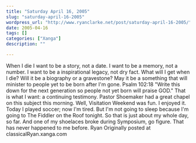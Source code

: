 ```yaml
---
title: "Saturday April 16, 2005"
slug: "saturday-april-16-2005"
wordpress_url: "http://www.ryanclarke.net/post/saturday-april-16-2005/"
date: 2005-04-16
tags: []
categories: ["Xanga"]
description: ""

---
```


When I die I want to be a story, not a date. I want to be a memory, not a number. I want to be a inspirational legacy, not dry fact. What will I get when I die? Will it be a biography or a gravestone? May it be a something that will minister to people yet to be born after I'm gone. Psalm 102:18 "Write this down for the next generation so people not yet born will praise GOD." That is what I want: a continuing testimony. Pastor Shoemaker had a great chapel on this subject this morning.
 Well, Visitation Weekend was fun. I enjoyed it. Today I played soccer; now I'm tired. But I'm not going to sleep because I'm going to The Fiddler on the Roof tonight. So that is just about my whole day, so far. And one of my shoelaces broke during Symposium, go figure. That has never happened to me before.
 Ryan
Originally posted at classicalRyan.xanga.com
